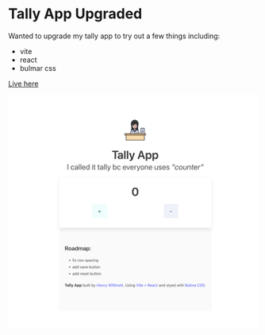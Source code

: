 # Tally App Upgraded

Wanted to upgrade my tally app to try out a few things including:

- vite
- react
- bulmar css

[Live here](https://tourmaline-crisp-cd625c.netlify.app/)

![Screenshot](Screenshot-of-app.png)
